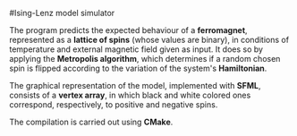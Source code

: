 #Ising-Lenz model simulator

The program predicts the expected behaviour of a **ferromagnet**, represented as a **lattice of spins** (whose values are binary), in conditions of temperature and external magnetic field given as input. It does so by applying the **Metropolis algorithm**, which determines if a random chosen spin is flipped according to the variation of the system's **Hamiltonian**.

The graphical representation of the model, implemented with **SFML**, consists of a **vertex array**, in which black and white colored ones correspond, respectively, to positive and negative spins.

The compilation is carried out using **CMake**.

